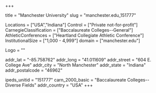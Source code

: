 
+++

title = "Manchester University"
slug = "manchester.edu_151777"

Locations = ["USA","Indiana"]
Control = ["Private not-for-profit"]
CarnegieClassification = ["Baccalaureate Colleges--General"]
AthleticConferences = ["Heartland Collegiate Athletic Conference"]
InstitutionalSize = ["1,000 - 4,999"]
domain = ["manchester.edu"]

Logo = ""

addr_lat = "-85.758762"
addr_long = "41.011609"
addr_street = "604 E. College Ave"
addr_city = "North Manchester"
addr_state = "Indiana"
addr_postalcode = "46962"

ipeds_unitid = "151777"
carn_2000_basic = "Baccalaureate Colleges--Diverse Fields"
addr_country = "USA"
+++
    

